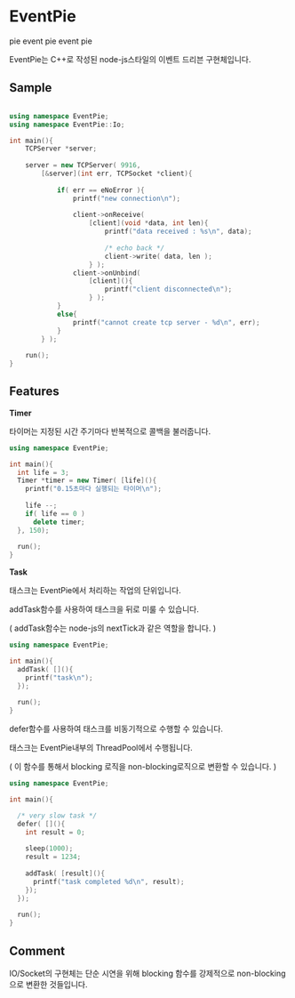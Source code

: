 EventPie
========

pie event pie event pie


EventPie는 C++로 작성된 node-js스타일의 이벤트 드리븐 구현체입니다.

Sample
----
```C++

using namespace EventPie;
using namespace EventPie::Io;

int main(){
    TCPServer *server;
    
    server = new TCPServer( 9916,
        [&server](int err, TCPSocket *client){
            
            if( err == eNoError ){
                printf("new connection\n");
                
                client->onReceive(
                    [client](void *data, int len){
                        printf("data received : %s\n", data);
                        
                        /* echo back */
                        client->write( data, len );
                    } );
                client->onUnbind(
                    [client](){
                        printf("client disconnected\n");
                    } );
            }
            else{
                printf("cannot create tcp server - %d\n", err);
            }
        } );
        
    run();  
}
```

Features
----

__Timer__

타이머는 지정된 시간 주기마다 반복적으로 콜백을 불러줍니다.

```C++
using namespace EventPie;

int main(){
  int life = 3;
  Timer *timer = new Timer( [life](){
    printf("0.15초마다 실행되는 타이머\n");
    
    life --;
    if( life == 0 )
      delete timer;
  }, 150);
  
  run();
}
```

__Task__

태스크는 EventPie에서 처리하는 작업의 단위입니다.



addTask함수를 사용하여 태스크을 뒤로 미룰 수 있습니다.

( addTask함수는 node-js의 nextTick과 같은 역할을 합니다. )
```C++
using namespace EventPie;

int main(){
  addTask( [](){
    printf("task\n");
  });
  
  run();
}
```

defer함수를 사용하여 태스크를 비동기적으로 수행할 수 있습니다.

태스크는 EventPie내부의 ThreadPool에서 수행됩니다.

( 이 함수를 통해서 blocking 로직을 non-blocking로직으로 변환할 수 있습니다. )
```C++
using namespace EventPie;

int main(){

  /* very slow task */
  defer( [](){
    int result = 0;
    
    sleep(1000);
    result = 1234;
    
    addTask( [result](){
      printf("task completed %d\n", result);
    });
  });
  
  run();
}
```

Comment
----

IO/Socket의 구현체는 단순 시연을 위해 blocking 함수를 강제적으로 non-blocking으로 변환한 것들입니다.
